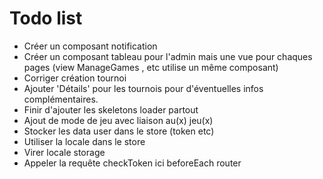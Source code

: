 # Todo list

- Créer un composant notification
- Créer un composant tableau pour l'admin mais une vue pour chaques pages (view ManageGames , etc utilise un même composant)
- Corriger création tournoi
- Ajouter 'Détails' pour les tournois pour d'éventuelles infos complémentaires.
- Finir d'ajouter les skeletons loader partout
- Ajout de mode de jeu avec liaison au(x) jeu(x)
- Stocker les data user dans le store (token etc)
- Utiliser la locale dans le store
- Virer locale storage
- Appeler la requête checkToken ici beforeEach router
